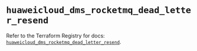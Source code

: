 # `huaweicloud_dms_rocketmq_dead_letter_resend`

Refer to the Terraform Registry for docs: [`huaweicloud_dms_rocketmq_dead_letter_resend`](https://registry.terraform.io/providers/huaweicloud/huaweicloud/1.71.1/docs/resources/dms_rocketmq_dead_letter_resend).
